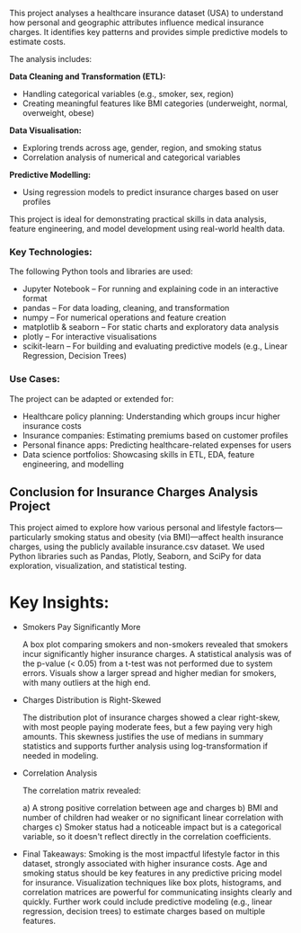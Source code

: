 This project analyses a healthcare insurance dataset (USA) to understand how personal and geographic attributes influence medical insurance charges. It identifies key patterns and provides simple predictive models to estimate costs.

The analysis includes:

**Data Cleaning and Transformation (ETL):**

- Handling categorical variables (e.g., smoker, sex, region)
- Creating meaningful features like BMI categories (underweight, normal, overweight, obese)

**Data Visualisation:**

- Exploring trends across age, gender, region, and smoking status
- Correlation analysis of numerical and categorical variables

**Predictive Modelling:**

- Using regression models to predict insurance charges based on user profiles


This project is ideal for demonstrating practical skills in data analysis, feature engineering, and model development using real-world health data.


### Key Technologies:

The following Python tools and libraries are used:
- Jupyter Notebook – For running and explaining code in an interactive format
- pandas – For data loading, cleaning, and transformation
- numpy – For numerical operations and feature creation
- matplotlib & seaborn – For static charts and exploratory data analysis
- plotly – For interactive visualisations
- scikit-learn – For building and evaluating predictive models (e.g., Linear Regression, Decision Trees)

### Use Cases:

The project can be adapted or extended for:

- Healthcare policy planning: Understanding which groups incur higher insurance costs
- Insurance companies: Estimating premiums based on customer profiles
- Personal finance apps: Predicting healthcare-related expenses for users
- Data science portfolios: Showcasing skills in ETL, EDA, feature engineering, and modelling

## Conclusion for Insurance Charges Analysis Project

This project aimed to explore how various personal and lifestyle factors—particularly smoking status and obesity (via BMI)—affect health insurance charges, using the publicly available insurance.csv dataset. We used Python libraries such as Pandas, Plotly, Seaborn, and SciPy for data exploration, visualization, and statistical testing.

# Key Insights:

- Smokers Pay Significantly More

  A box plot comparing smokers and non-smokers revealed that smokers incur significantly higher insurance charges.
  A statistical analysis was of the p-value (< 0.05) from a t-test was not performed due to system errors.
  Visuals show a larger spread and higher median for smokers, with many outliers at the high end.

- Charges Distribution is Right-Skewed

  The distribution plot of insurance charges showed a clear right-skew, with most people paying moderate fees, but a few paying very high amounts. This skewness justifies the use of medians in summary statistics and supports further analysis using log-transformation if needed in modeling.

- Correlation Analysis

  The correlation matrix revealed:

  a) A strong positive correlation between age and charges
  b) BMI and number of children had weaker or no significant linear correlation with charges
  c) Smoker status had a noticeable impact but is a categorical variable, so it doesn't reflect directly in the correlation coefficients.


- Final Takeaways:
  Smoking is the most impactful lifestyle factor in this dataset, strongly associated with higher insurance costs.
  Age and smoking status should be key features in any predictive pricing model for insurance.
  Visualization techniques like box plots, histograms, and correlation matrices are powerful for communicating insights clearly and quickly.
  Further work could include predictive modeling (e.g., linear regression, decision trees) to estimate charges based on multiple features.


